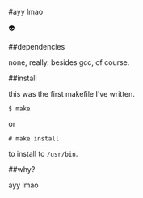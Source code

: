 #ayy lmao

:alien:

##dependencies

none, really. besides gcc, of course.

##install

this was the first makefile I've written.

`$ make`

or

`# make install`

to install to `/usr/bin`.

##why?

ayy lmao
